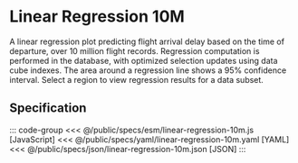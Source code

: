 <script setup>
  import { coordinator } from '@uwdata/vgplot';
  coordinator().clear();
</script>

# Linear Regression 10M

A linear regression plot predicting flight arrival delay based on the time of departure, over 10 million flight records. Regression computation is performed in the database, with optimized selection updates using data cube indexes. The area around a regression line shows a 95% confidence interval. Select a region to view regression results for a data subset.

<Example spec="/specs/yaml/linear-regression-10m.yaml" />

## Specification

::: code-group
<<< @/public/specs/esm/linear-regression-10m.js [JavaScript]
<<< @/public/specs/yaml/linear-regression-10m.yaml [YAML]
<<< @/public/specs/json/linear-regression-10m.json [JSON]
:::
